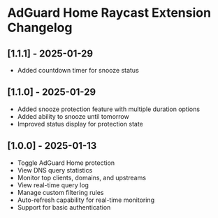 # AdGuard Home Raycast Extension Changelog

## [1.1.1] - 2025-01-29

- Added countdown timer for snooze status

## [1.1.0] - 2025-01-29

- Added snooze protection feature with multiple duration options
- Added ability to snooze until tomorrow
- Improved status display for protection state

## [1.0.0] - 2025-01-13

- Toggle AdGuard Home protection
- View DNS query statistics
- Monitor top clients, domains, and upstreams
- View real-time query log
- Manage custom filtering rules
- Auto-refresh capability for real-time monitoring
- Support for basic authentication 